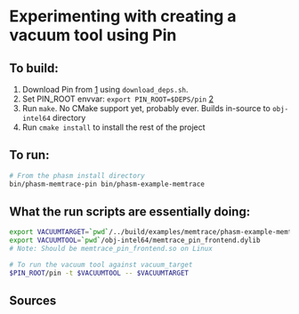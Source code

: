 

# Experimenting with creating a vacuum tool using Pin

## To build:

1. Download Pin from [1] using `download_deps.sh`. 
2. Set PIN_ROOT envvar: `export PIN_ROOT=$DEPS/pin` [2]
3. Run `make`. No CMake support yet, probably ever. Builds in-source to `obj-intel64` directory
4. Run `cmake install` to install the rest of the project

## To run:
```bash
# From the phasm install directory
bin/phasm-memtrace-pin bin/phasm-example-memtrace
```

## What the run scripts are essentially doing:

```bash
export VACUUMTARGET=`pwd`/../build/examples/memtrace/phasm-example-memtrace
export VACUUMTOOL=`pwd`/obj-intel64/memtrace_pin_frontend.dylib
# Note: Should be memtrace_pin_frontend.so on Linux

# To run the vacuum tool against vacuum_target
$PIN_ROOT/pin -t $VACUUMTOOL -- $VACUUMTARGET
```


## Sources

[1]: https://www.intel.com/content/www/us/en/developer/articles/tool/pin-a-binary-instrumentation-tool-downloads.html
[2]: https://software.intel.com/sites/landingpage/pintool/docs/98547/Pin/html/index.html#BuildingInsideKit

